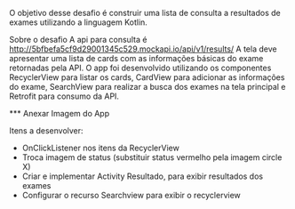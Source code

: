 O objetivo desse desafio é construir uma lista de consulta a resultados de exames utilizando a linguagem Kotlin.

Sobre o desafio
A api para consulta é http://5bfbefa5cf9d29001345c529.mockapi.io/api/v1/results/
A tela deve apresentar uma lista de cards com as informações básicas do exame retornadas pela API.
O app foi desenvolvido utilizando os componentes RecyclerView para listar os cards, CardView para adicionar as informações do exame,
SearchView para realizar a busca dos exames na tela principal e Retrofit para consumo da API.

*** Anexar Imagem do App




Itens a desenvolver:

- OnClickListener nos itens da RecyclerView
- Troca imagem de status (substituir status vermelho pela imagem circle X)
- Criar e implementar Activity Resultado, para exibir resultados dos exames
- Configurar o recurso Searchview para exibir o recyclerview

